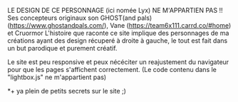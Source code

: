 LE DESIGN DE CE PERSONNAGE (ici nomée Lyx) NE M'APPARTIEN PAS !!
Ses concepteurs originaux son GHOST(and pals) (https://www.ghostandpals.com/), Vane (https://team6x111.carrd.co/#home) et Cruormor 
L'histoire que raconte ce site implique des personnages de ma créations ayant des design récuperé à droite à gauche, le tout est fait dans un but parodique et purement créatif.

Le site est peu responsive et peux nécéciter un reajustement du navigateur pour que les pages s'affichent correctement.
(Le code contenu dans le "lightbox.js" ne m'appartient pas)






*+ ya plein de petits secrets sur le site ;)
